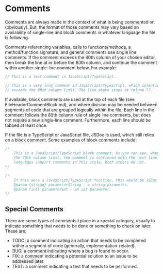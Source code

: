 # Comments
Comments are always made in the context of what is being commented on (obviously). But, the format of those comments may vary based on availability of single-line and block comments in whatever language the file is following.

Comments referencing variables, calls to functions/methods, a method/function signature, and general comments use single line comments. If the comment exceeds the 80th column of your chosen editor, then break the line at or before the 80th column, and continue the comment within another single-line comment below. For example:
```javascript
// This is a test comment in JavaScript/TypeScript.

// This is a very long comment in JavaScript/TypeScript, which intentionally
// exceeds the 80th column limit. The line above stops at column 77.
```
If available, block comments are used at the top of each file (see FileHeaderCommentBlock.md), and where division may be needed between segments of code that are grouped logically within the file. Each line in the comment follows the 80th column rule of single line comments, but does not require a new single-line comment. Furthermore, each line should be tabbed at least once. 

If the file is a TypeScript or JavaScript file, JSDoc is used, which still relies on a block comment. Some examples of block comments include:
```javascript
/*
    This is a JavaScript/TypeScript block comment. As you can see, when we hit 
    the 80th column limit, the comment is continued onto the next line. Some 
    languages support comments in this style, both others do not.
*/

/*
    If this were a JavaScript/TypeScript function, this would be JSDoc syntax.
    @param {string} parameterString - a string parameter.
    @param {int} parameterInt - an int parameter.
*/
```
## Special Comments
There are some types of comments I place in a special category, usually to indicate something that needs to be done or something to check on later. These are:

- TODO: a comment indicating an action that needs to be completed within a segment of code (generally, implementation-related).
- BUG: a comment indicating where a bug is found to occur.
- FIX: a comment indicating a potential solution to an issue to be addressed later.
- TEST: a comment indicating a test that needs to be performed.